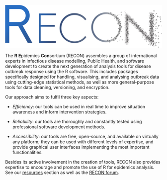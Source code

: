 ---
---

<img src="/img/logo.png" title="RECON logo" alt="RECON logo" />

The **R** **E**pidemics **Con**sortium (RECON) assembles a group of international experts in infectious disease modelling, Public Health, and software development to create the next generation of analysis tools for disease outbreak response using the R software. This includes packages specifically designed for handling, visualising, and analysing outbreak data using cutting-edge statistical methods, as well as more general-purpose tools for data cleaning, versioning, and encryption.

Our approach aims to fulfil three key aspects:

- *Efficiency*: our tools can be used in real time to improve situation awareness and inform intervention strategies.

- *Reliability*: our tools are thoroughly and constantly tested using professional software development methods.

- *Accessibility*: our tools are free, open-source, and available on virtually any platform; they can be used with different levels of expertise, and provide graphical user interfaces implementing the most important functionalities.

Besides its active involvement in the creation of tools, RECON also provides expertise to encourage and promote the use of R for epidemics analysis. See our [resources](/resources) section as well as the [RECON forum](/forum).